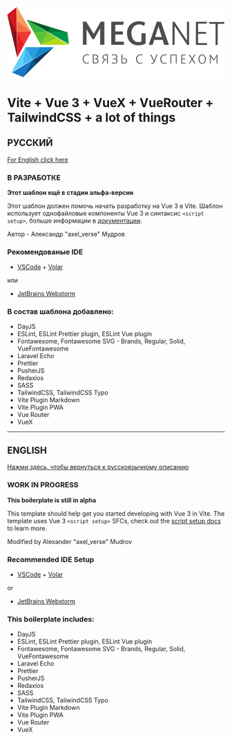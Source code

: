 ![Meganet logo](/public/logo.svg)

# Vite + Vue 3 + VueX + VueRouter + TailwindCSS + a lot of things

## РУССКИЙ
[For English click here](#english-vue-3--vite)

### В РАЗРАБОТКЕ

**Этот шаблон ещё в стадии альфа-версии**

Этот шаблон должен помочь начать разработку на Vue 3 в Vite. Шаблон использует однофайловые компоненты Vue 3 и синтаксис `<script setup>`, больше информации в [документации](https://v3.vuejs.org/api/sfc-script-setup.html#sfc-script-setup).

Автор - Александр "axel_verse" Мудров

### Рекомендованые IDE

- [VSCode](https://code.visualstudio.com/) + [Volar](https://marketplace.visualstudio.com/items?itemName=johnsoncodehk.volar)

или

- [JetBrains Webstorm](https://www.jetbrains.com/ru-ru/webstorm/)

### В состав шаблона добавлено:

- DayJS
- ESLint, ESLint Prettier plugin, ESLint Vue plugin
- Fontawesome, Fontawesome SVG - Brands, Regular, Solid, VueFontawesome
- Laravel Echo
- Prettier
- PusherJS
- Redaxios
- SASS
- TailwindCSS, TailwindCSS Typo
- Vite Plugin Markdown
- Vite Plugin PWA
- Vue Router
- VueX

---

## ENGLISH
[Нажми здесь, чтобы вернуться к русскоязычному описанию](#русский-vue-3--vite)

### WORK IN PROGRESS

**This boilerplate is still in alpha**

This template should help get you started developing with Vue 3 in Vite. The template uses Vue 3 `<script setup>` SFCs, check out the [script setup docs](https://v3.vuejs.org/api/sfc-script-setup.html#sfc-script-setup) to learn more.

Modified by Alexander "axel_verse" Mudrov

### Recommended IDE Setup

- [VSCode](https://code.visualstudio.com/) + [Volar](https://marketplace.visualstudio.com/items?itemName=johnsoncodehk.volar)

or

- [JetBrains Webstorm](https://www.jetbrains.com/ru-ru/webstorm/)

### This boilerplate includes:

- DayJS
- ESLint, ESLint Prettier plugin, ESLint Vue plugin
- Fontawesome, Fontawesome SVG - Brands, Regular, Solid, VueFontawesome
- Laravel Echo
- Prettier
- PusherJS
- Redaxios
- SASS
- TailwindCSS, TailwindCSS Typo
- Vite Plugin Markdown
- Vite Plugin PWA
- Vue Router
- VueX